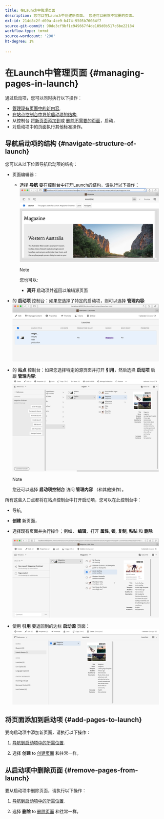 ```yaml
---
title: 在Launch中管理页面
description: 您可以在Launch中创建新页面。 您还可以删除不需要的页面。
exl-id: 214c8c2f-d09a-4ce9-b474-9505b76084f7
source-git-commit: 90de3cf9bf1c949667f4de109d0b517c6be22184
workflow-type: tm+mt
source-wordcount: '290'
ht-degree: 1%

---
```


# 在Launch中管理页面 {#managing-pages-in-launch}

通过启动项，您可以同时执行以下操作：

* [管理现有页面中的新内容](/help/sites-cloud/authoring/launches/editing.md),
* [在站点控制台中导航启动项的结构](#navigate-structure-of-launch),
* 从控制台 [将新页面添加到](#add-pages-to-launch)或 [删除不需要的页面](#remove-pages-from-launch)，启动，
* 对启动项中的页面执行其他标准操作。

## 导航启动项的结构 {#navigate-structure-of-launch}

您可以从以下位置导航启动项的结构：

* 页面编辑器：

   * 选择 **导航** 要在控制台中打开Launch的结构，请执行以下操作：
      ![从页面编辑器中导航启动项](/help/sites-cloud/authoring/assets/launches-navigate-page-editor.png)

      >[!NOTE]
      >
      >您也可以:
      >
      >* **离开** 启动项并返回以编辑源页面


* 的 **启动项** 控制台：如果您选择了特定的启动项，则可以选择 **管理内容**:
   ![Launch控制台 — 管理内容](/help/sites-cloud/authoring/assets/launches-navigate-launches-console.png)

* 的 **站点** 控制台：如果您选择特定的源页面并打开 **引用**，然后选择 **启动项** 后跟 **管理内容**:
   ![Launch控制台 — 管理内容](/help/sites-cloud/authoring/assets/launches-navigate-sites-console.png)

   >[!NOTE]
   >
   >您还可以选择 **启动项控制台** 访问 **管理内容** （和其他操作）。

所有这些入口点都将在站点控制台中打开启动项，您可以在此控制台中：

* 导航,
* **创建** 新页面，
* 选择现有页面并执行操作；例如， **编辑**，打开 **属性**, **锁**, **复制**, **粘贴** 和 **删除**

   ![从“管理内容”在“站点”控制台中导航启动项](/help/sites-cloud/authoring/assets/launches-navigate-manage-content.png)
* 使用 **引用** 要返回到的边栏 **启动源** 页面：
   ![站点控制台 — 启动源](/help/sites-cloud/authoring/assets/launches-navigate-launch-source.png)

## 将页面添加到启动项 {#add-pages-to-launch}

要向启动项中添加新页面，请执行以下操作：

1. [导航到启动项中的所需位置](#navigate-structure-of-launch).

1. 选择 **创建** to [创建页面](/help/sites-cloud/authoring/fundamentals/organizing-pages.md#creating-a-new-page) 和往常一样。

## 从启动项中删除页面 {#remove-pages-from-launch}

要从启动项中删除页面，请执行以下操作：

1. [导航到启动项中的所需位置](#navigate-structure-of-launch).

1. 选择 **删除** to [删除页面](/help/sites-cloud/authoring/fundamentals/organizing-pages.md#deleting-a-page) 和往常一样。
